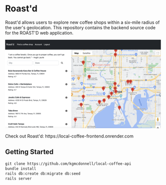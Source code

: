 # Roast'd
Roast'd allows users to explore new coffee shops within a six-mile radius of the user's geolocation. This repository contains the backend source code for the ROAST'D web application. 
<p align="center">
<img src="https://github.com/kgmcdonnell/local-coffee-api/blob/main/app/assets/images/ROAST'D.png?raw=true" alt="roast'd screenshot" width="600px" height="auto">
</p>
Check out Roast'd: https://local-coffee-frontend.onrender.com

## Getting Started
```
git clone https://github.com/kgmcdonnell/local-coffee-api
bundle install
rails db:create db:migrate db:seed
rails server
```


